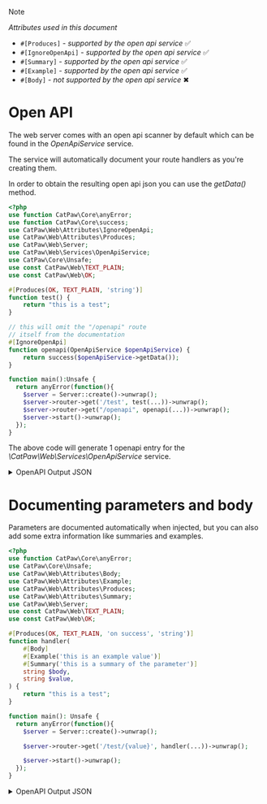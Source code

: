 > [!NOTE]
> _Attributes used in this document_
> - `#[Produces]` - _supported by the open api service_ ✅
> - `#[IgnoreOpenApi]` - _supported by the open api service_ ✅
> - `#[Summary]` - _supported by the open api service_ ✅
> - `#[Example]` - _supported by the open api service_ ✅
> - `#[Body]` - _not supported by the open api service_ ✖

# Open API

The web server comes with an open api scanner by default which can be found in the _OpenApiService_
service.

The service will automatically document your route handlers as you're creating them.

In order to obtain the resulting open api json you can use the _getData()_ method.

```php
<?php
use function CatPaw\Core\anyError;
use function CatPaw\Core\success;
use CatPaw\Web\Attributes\IgnoreOpenApi;
use CatPaw\Web\Attributes\Produces;
use CatPaw\Web\Server;
use CatPaw\Web\Services\OpenApiService;
use CatPaw\Core\Unsafe;
use const CatPaw\Web\TEXT_PLAIN;
use const CatPaw\Web\OK;

#[Produces(OK, TEXT_PLAIN, 'string')]
function test() {
    return "this is a test";
}

// this will omit the "/openapi" route
// itself from the documentation
#[IgnoreOpenApi]
function openapi(OpenApiService $openApiService) {
    return success($openApiService->getData());
}

function main():Unsafe {
  return anyError(function(){
    $server = Server::create()->unwrap();
    $server->router->get('/test', test(...))->unwrap();
    $server->router->get("/openapi", openapi(...))->unwrap();
    $server->start()->unwrap();
  });
}
```

The above code will generate 1 openapi entry for the _\CatPaw\Web\Services\OpenApiService_ service.

<details>
    <summary>OpenAPI Output JSON</summary>

```json
{
  "openapi": "3.0.0",
  "info": {
    "title": "OpenAPI",
    "version": "0.0.1"
  },
  "paths": {
    "/test": {
      "get": {
        "summary": "",
        "operationId": "fab75b617f6e066250e96d3501d4406aa5c25170",
        "parameters": [],
        "requestBody": {
          "description": "This is the body of the request",
          "required": true,
          "content": []
        },
        "responses": []
      }
    }
  }
}
```

</details>

# Documenting parameters and body

Parameters are documented automatically when injected, but you can also add some extra information like summaries and
examples.

```php
<?php
use function CatPaw\Core\anyError;
use CatPaw\Core\Unsafe;
use CatPaw\Web\Attributes\Body;
use CatPaw\Web\Attributes\Example;
use CatPaw\Web\Attributes\Produces;
use CatPaw\Web\Attributes\Summary;
use CatPaw\Web\Server;
use const CatPaw\Web\TEXT_PLAIN;
use const CatPaw\Web\OK;

#[Produces(OK, TEXT_PLAIN, 'on success', 'string')]
function handler(
    #[Body]
    #[Example('this is an example value')]
    #[Summary('this is a summary of the parameter')]
    string $body,
    string $value,
) {
    return "this is a test";
}

function main(): Unsafe {
  return anyError(function(){
    $server = Server::create()->unwrap();

    $server->router->get('/test/{value}', handler(...))->unwrap();

    $server->start()->unwrap();
  });
}
```

<details>
    <summary>OpenAPI Output JSON</summary>

```json
{
  "openapi": "3.0.0",
  "info": {
    "title": "OpenAPI",
    "version": "0.0.1"
  },
  "paths": {
    "/test/{value}": {
      "get": {
        "summary": "",
        "operationId": "92bc1bd07434281f59c47f4857aa504c0642bd2f",
        "parameters": [
          {
            "name": "value",
            "in": "path",
            "description": "this is a summary of the parameter",
            "required": true,
            "schema": {
              "type": "string"
            },
            "examples": {
              "example": {
                "value": "this is an example value"
              }
            }
          }
        ],
        "requestBody": {
          "description": "This is the body of the request",
          "required": true,
          "content": []
        },
        "responses": {
          "200": {
            "description": "",
            "content": {
              "text/plain": {
                "schema": {
                  "type": ""
                }
              }
            }
          }
        }
      }
    }
  }
}
```

</details>
